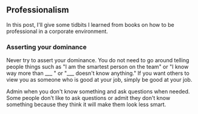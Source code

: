 ## Professionalism
In this post, I'll give some tidbits I learned from books on how to be professional in a corporate environment.

### Asserting your dominance
Never try to assert your dominance. You do not need to go around telling people things such as "I am the smartest person on the team" or "I know way more than ___ " or "___ doesn't know anything." If you want others to view you as someone who is good at your job, simply be good at your job.

Admin when you don't know something and ask questions when needed. Some people don't like to ask questions or admit they don't know something because they think it will make them look less smart. 
